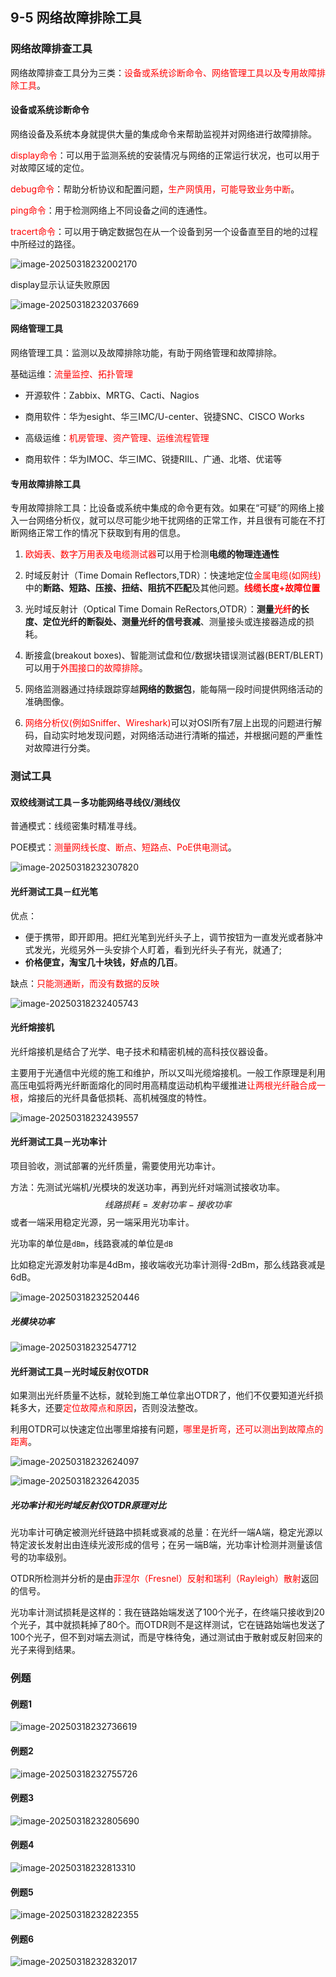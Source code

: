 ## 9-5 网络故障排除工具

### 网络故障排查工具

网络故障排查工具分为三类：<font color="red">设备或系统诊断命令、网络管理工具以及专用故障排除工具</font>。

#### 设备或系统诊断命令

网络设备及系统本身就提供大量的集成命令来帮助监视并对网络进行故障排除。

<font color="red">display命令</font>：可以用于监测系统的安装情况与网络的正常运行状况，也可以用于对故障区域的定位。

<font color="red">debug命令</font>：帮助分析协议和配置问题，<font color="red">生产网慎用，可能导致业务中断</font>。

<font color="red">ping命令</font>：用于检测网络上不同设备之间的连通性。

<font color="red">tracert命令</font>：可以用于确定数据包在从一个设备到另一个设备直至目的地的过程中所经过的路径。

![image-20250318232002170](https://img.yatjay.top/md/20250318232002209.png)

display显示认证失败原因

![image-20250318232037669](https://img.yatjay.top/md/20250318232037722.png)

#### 网络管理工具

网络管理工具：监测以及故障排除功能，有助于网络管理和故障排除。

基础运维：<font color="red">流量监控、拓扑管理</font>

- 开源软件：Zabbix、MRTG、Cacti、Nagios

- 商用软件：华为esight、华三IMC/U-center、锐捷SNC、CISCO Works



- 高级运维：<font color="red">机房管理、资产管理、运维流程管理</font>

- 商用软件：华为IMOC、华三IMC、锐捷RIIL、广通、北塔、优诺等

#### 专用故障排除工具

专用故障排除工具：比设备或系统中集成的命令更有效。如果在“可疑”的网络上接入一台网络分析仪，就可以尽可能少地干扰网络的正常工作，并且很有可能在不打断网络正常工作的情况下获取到有用的信息。

1. <font color="red">欧姆表、数字万用表及电缆测试器</font>可以用于检测**电缆的物理连通性**
2. 时域反射计（Time Domain Reflectors,TDR）：快速地定位<font color="red">金属电缆(如网线)</font>中的**断路、短路、压接、扭结、阻抗不匹配**及其他问题。<font color="red">**线缆长度+故障位置**</font>
3. 光时域反射计（Optical Time Domain ReRectors,OTDR）：**测量<font color="red">光纤</font>的长度、定位光纤的断裂处、测量光纤的信号衰减**、测量接头或连接器造成的损耗。

4. 断接盒(breakout boxes)、智能测试盘和位/数据块错误测试器(BERT/BLERT)可以用于<font color="red">外围接口的故障排除</font>。

5. 网络监测器通过持续跟踪穿越**网络的数据包**，能每隔一段时间提供网络活动的准确图像。

6. <font color="red">网络分析仪(例如Sniffer、Wireshark)</font>可以对OSI所有7层上出现的问题进行解码，自动实时地发现问题，对网络活动进行清晰的描述，并根据问题的严重性对故障进行分类。

### 测试工具

#### 双绞线测试工具－多功能网络寻线仪/测线仪

普通模式：线缆密集时精准寻线。

POE模式：<font color="red">测量网线长度、断点、短路点、PoE供电测试</font>。

![image-20250318232307820](https://img.yatjay.top/md/20250318232307884.png)

#### 光纤测试工具－红光笔

优点：

- 便于携带，即开即用。把红光笔到光纤头子上，调节按钮为一直发光或者脉冲式发光，光缆另外一头安排个人盯着，看到光纤头子有光，就通了;
- **价格便宜，淘宝几十块钱，好点的几百**。

缺点：<font color="red">只能测通断，而没有数据的反映</font>

![image-20250318232405743](https://img.yatjay.top/md/20250318232405825.png)

#### 光纤熔接机

光纤熔接机是结合了光学、电子技术和精密机械的高科技仪器设备。

主要用于光通信中光缆的施工和维护，所以又叫光缆熔接机。一般工作原理是利用高压电弧将两光纤断面熔化的同时用高精度运动机构平缓推进<font color="red">让两根光纤融合成一根</font>，熔接后的光纤具备低损耗、高机械强度的特性。

![image-20250318232439557](https://img.yatjay.top/md/20250318232439614.png)

#### 光纤测试工具－光功率计

项目验收，测试部署的光纤质量，需要使用光功率计。

方法：先测试光端机/光模块的发送功率，再到光纤对端测试接收功率。
$$
线路损耗=发射功率-接收功率
$$
或者一端采用稳定光源，另一端采用光功率计。

光功率的单位是`dBm`，线路衰减的单位是`dB`

比如稳定光源发射功率是4dBm，接收端收光功率计测得-2dBm，那么线路衰减是6dB。

![image-20250318232520446](https://img.yatjay.top/md/20250318232520505.png)

##### 光模块功率

![image-20250318232547712](https://img.yatjay.top/md/20250318232547745.png)

#### 光纤测试工具－光时域反射仪OTDR

如果测出光纤质量不达标，就轮到施工单位拿出OTDR了，他们不仅要知道光纤损耗多大，还要<font color="red">定位故障点和原因</font>，否则没法整改。

利用OTDR可以快速定位出哪里熔接有问题，<font color="red">哪里是折弯，还可以测出到故障点的距离</font>。

![image-20250318232624097](https://img.yatjay.top/md/20250318232624151.png)

![image-20250318232642035](https://img.yatjay.top/md/20250318232642082.png)

##### 光功率计和光时域反射仪OTDR原理对比

光功率计可确定被测光纤链路中损耗或衰减的总量：在光纤一端A端，稳定光源以特定波长发射出由连续光波形成的信号；在另一端B端，光功率计检测并测量该信号的功率级别。

OTDR所检测并分析的是由<font color="red">菲涅尔（Fresnel）反射和瑞利（Rayleigh）散射</font>返回的信号。

光功率计测试损耗是这样的：我在链路始端发送了100个光子，在终端只接收到20个光子，其中就损耗掉了80个。而OTDR则不是这样测试，它在链路始端也发送了100个光子，但不到对端去测试，而是守株待兔，通过测试由于散射或反射回来的光子来得到结果。

### 例题

#### 例题1

![image-20250318232736619](https://img.yatjay.top/md/20250318232736653.png)



#### 例题2

![image-20250318232755726](https://img.yatjay.top/md/20250318232755763.png)



#### 例题3

![image-20250318232805690](https://img.yatjay.top/md/20250318232805727.png)

#### 例题4

![image-20250318232813310](https://img.yatjay.top/md/20250318232813356.png)



#### 例题5

![image-20250318232822355](https://img.yatjay.top/md/20250318232822394.png)



#### 例题6

![image-20250318232832017](https://img.yatjay.top/md/20250318232832056.png)

